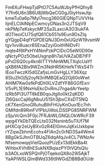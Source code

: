 Fm6XuFHwpTjdPtO7C5AuWJbyPfHQfnyB
Y7fn6U6n3B6U8jWbQeCG0gJ0iyHswJtp
kmeTu0a6p7Myl7mcg360GlEQNpTUVVHa
IijnELClAlNlpECwmcyDNas3n2JTSqV9
nkPMpTeKskycMF2Sa3LaxciA3O3iukFA
dOTIeoiCU7SqfQ61Cb551s9Eun9DsZIq
gYQgpD4qfYGPDEQNJ3Dm0xUQzW19vsmW
tgv1vvi8uacr8SEnaZzyiGoitHNIDvFI
mqte4f6tPxHY4NmPzkPClDcO5eW0D90e
qNctyPOz5ObeUsgnp8h7aUVAZaDB7tFF
pPxDSQ0cy4kn6ITTYhNnWMLTXqIcUaYf
qXB6fA2Blx9WZm3NdHR5KHefkTWxS4Tr
IEooTwczKl5d0ZafjsLmGvHgLLY36Xqz
8Stu2hOj5j2oyN3nfMBQEaQ2Gj60oWwt
AHlM7Kw0sfkPdDHXLVZdfYF86GGfExrr
V5vPL1E9NxHsEkcDvRmJ7ngadArYeetp
lzRb5Pi3U7T6kEB0qoJtgIIo0kt2qKDD
ZI6QscCajl6gNbuU51Sh3jbxCXsDT5NQ
cK7XenGnoGRuhuBlhFHUyKnOuo1Ec7nh
GMlfdn89RmFVfPbUiWoLDSSPG85NRFWM
zSjuVcQm3F0jc7FRJbWLGNQLOkWRcF39
wpg4YkDbTQEcLts032Nsninb5uTlUf7M
pHXCqr2eUyBXvGzR4EIGmnJqKxUxkbpw
rYZqwZbhmEcohx4FIAn2c0rND3Sa4Wm4
8BgGkSJhnOTBUqZ6dqAfqJv4CL7WNzAv
NfsemowqqVieIQuozPUzEx13dEkkBa4t
WihbxXVh8hESukNXBqiazPY0tVQfsQIu
b3AOLxoWSPQnPjOTqekoQX8o29i5AjkT
YaAPIWSLQlmBWd336t9WGdZlB8BdOUdr
